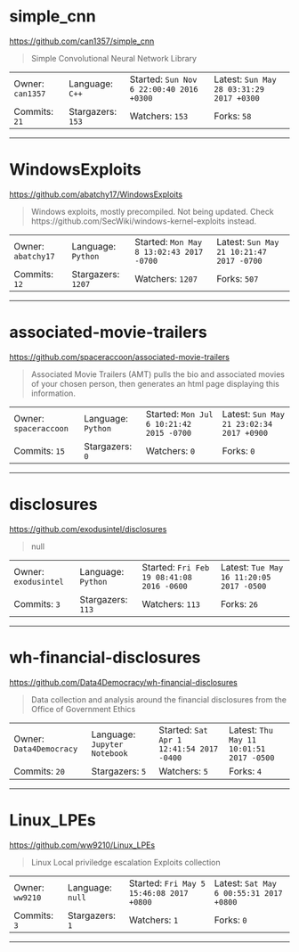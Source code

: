 # simple_cnn

https://github.com/can1357/simple_cnn
<blockquote>
Simple Convolutional Neural Network Library
</blockquote>

<table>
<tr><td>Owner: <code>can1357</code></td>
    <td>Language: <code>C++</code></td>
    <td>Started: <code>Sun Nov 6 22:00:40 2016 +0300</code></td>
    <td>Latest: <code>Sun May 28 03:31:29 2017 +0300</code></td></tr>
<tr><td>Commits: <code>21</code></td>
    <td>Stargazers: <code>153</code></td>
    <td>Watchers: <code>153</code></td>
    <td>Forks: <code>58</code></td></tr>
</table>

---

# WindowsExploits

https://github.com/abatchy17/WindowsExploits
<blockquote>
Windows exploits, mostly precompiled. Not being updated. Check https://github.com/SecWiki/windows-kernel-exploits instead.
</blockquote>

<table>
<tr><td>Owner: <code>abatchy17</code></td>
    <td>Language: <code>Python</code></td>
    <td>Started: <code>Mon May 8 13:02:43 2017 -0700</code></td>
    <td>Latest: <code>Sun May 21 10:21:47 2017 -0700</code></td></tr>
<tr><td>Commits: <code>12</code></td>
    <td>Stargazers: <code>1207</code></td>
    <td>Watchers: <code>1207</code></td>
    <td>Forks: <code>507</code></td></tr>
</table>

---

# associated-movie-trailers

https://github.com/spaceraccoon/associated-movie-trailers
<blockquote>
Associated Movie Trailers (AMT) pulls the bio and associated movies of your chosen person, then generates an html page displaying this information.
</blockquote>

<table>
<tr><td>Owner: <code>spaceraccoon</code></td>
    <td>Language: <code>Python</code></td>
    <td>Started: <code>Mon Jul 6 10:21:42 2015 -0700</code></td>
    <td>Latest: <code>Sun May 21 23:02:34 2017 +0900</code></td></tr>
<tr><td>Commits: <code>15</code></td>
    <td>Stargazers: <code>0</code></td>
    <td>Watchers: <code>0</code></td>
    <td>Forks: <code>0</code></td></tr>
</table>

---

# disclosures

https://github.com/exodusintel/disclosures
<blockquote>
null
</blockquote>

<table>
<tr><td>Owner: <code>exodusintel</code></td>
    <td>Language: <code>Python</code></td>
    <td>Started: <code>Fri Feb 19 08:41:08 2016 -0600</code></td>
    <td>Latest: <code>Tue May 16 11:20:05 2017 -0500</code></td></tr>
<tr><td>Commits: <code>3</code></td>
    <td>Stargazers: <code>113</code></td>
    <td>Watchers: <code>113</code></td>
    <td>Forks: <code>26</code></td></tr>
</table>

---

# wh-financial-disclosures

https://github.com/Data4Democracy/wh-financial-disclosures
<blockquote>
Data collection and analysis around the financial disclosures from the Office of Government Ethics
</blockquote>

<table>
<tr><td>Owner: <code>Data4Democracy</code></td>
    <td>Language: <code>Jupyter Notebook</code></td>
    <td>Started: <code>Sat Apr 1 12:41:54 2017 -0400</code></td>
    <td>Latest: <code>Thu May 11 10:01:51 2017 -0500</code></td></tr>
<tr><td>Commits: <code>20</code></td>
    <td>Stargazers: <code>5</code></td>
    <td>Watchers: <code>5</code></td>
    <td>Forks: <code>4</code></td></tr>
</table>

---

# Linux_LPEs

https://github.com/ww9210/Linux_LPEs
<blockquote>
Linux Local priviledge escalation Exploits collection
</blockquote>

<table>
<tr><td>Owner: <code>ww9210</code></td>
    <td>Language: <code>null</code></td>
    <td>Started: <code>Fri May 5 15:46:08 2017 +0800</code></td>
    <td>Latest: <code>Sat May 6 00:55:31 2017 +0800</code></td></tr>
<tr><td>Commits: <code>3</code></td>
    <td>Stargazers: <code>1</code></td>
    <td>Watchers: <code>1</code></td>
    <td>Forks: <code>0</code></td></tr>
</table>

---

